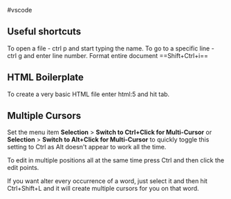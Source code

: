 #vscode
## Useful shortcuts
To open a file - ctrl p and start typing the name.
To go to a specific line - ctrl g and enter line number. 
Format entire document ==Shift+Ctrl+i==

## HTML Boilerplate
To create a very basic HTML file enter html:5 and hit tab.

## Multiple Cursors
Set the menu item **Selection** > **Switch to Ctrl+Click for Multi-Cursor** or **Selection** > **Switch to Alt+Click for Multi-Cursor** to quickly toggle this setting to Ctrl as Alt doesn't appear to work all the time.

To edit in multiple positions all at the same time press Ctrl and then click the edit points.

If you want alter every occurrence of a word, just select it and then hit Ctrl+Shift+L and it will create multiple cursors for you on that word.


